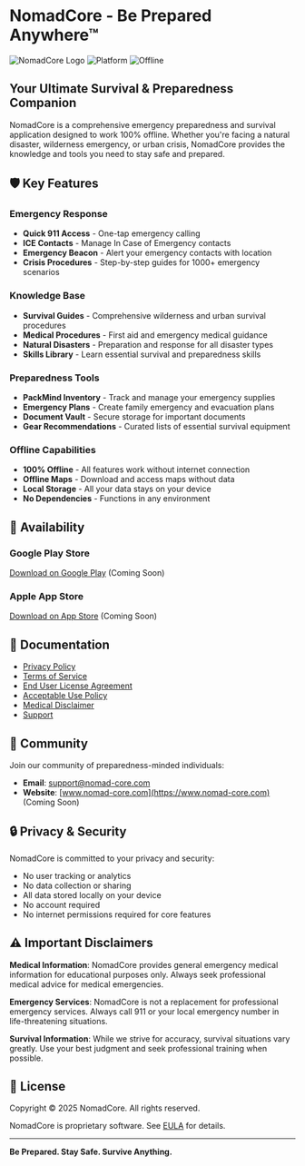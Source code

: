 # NomadCore - Be Prepared Anywhere™

![NomadCore Logo](https://img.shields.io/badge/NomadCore-Survival%20Companion-00D4FF?style=for-the-badge)
![Platform](https://img.shields.io/badge/Platform-iOS%20%7C%20Android-green?style=for-the-badge)
![Offline](https://img.shields.io/badge/100%25-Offline-orange?style=for-the-badge)

## Your Ultimate Survival & Preparedness Companion

NomadCore is a comprehensive emergency preparedness and survival application designed to work 100% offline. Whether you're facing a natural disaster, wilderness emergency, or urban crisis, NomadCore provides the knowledge and tools you need to stay safe and prepared.

## 🛡️ Key Features

### Emergency Response
- **Quick 911 Access** - One-tap emergency calling
- **ICE Contacts** - Manage In Case of Emergency contacts
- **Emergency Beacon** - Alert your emergency contacts with location
- **Crisis Procedures** - Step-by-step guides for 1000+ emergency scenarios

### Knowledge Base
- **Survival Guides** - Comprehensive wilderness and urban survival procedures
- **Medical Procedures** - First aid and emergency medical guidance
- **Natural Disasters** - Preparation and response for all disaster types
- **Skills Library** - Learn essential survival and preparedness skills

### Preparedness Tools
- **PackMind Inventory** - Track and manage your emergency supplies
- **Emergency Plans** - Create family emergency and evacuation plans
- **Document Vault** - Secure storage for important documents
- **Gear Recommendations** - Curated lists of essential survival equipment

### Offline Capabilities
- **100% Offline** - All features work without internet connection
- **Offline Maps** - Download and access maps without data
- **Local Storage** - All your data stays on your device
- **No Dependencies** - Functions in any environment

## 📱 Availability

### Google Play Store
[Download on Google Play](https://play.google.com/store/apps/details?id=com.nomadcoreapp.nomadcore) (Coming Soon)

### Apple App Store
[Download on App Store](https://apps.apple.com/app/nomadcore) (Coming Soon)

## 📖 Documentation

- [Privacy Policy](./PRIVACY.md)
- [Terms of Service](./TERMS.md)
- [End User License Agreement](./EULA.md)
- [Acceptable Use Policy](./ACCEPTABLE_USE.md)
- [Medical Disclaimer](./MEDICAL_DISCLAIMER.md)
- [Support](./SUPPORT.md)

## 🤝 Community

Join our community of preparedness-minded individuals:

- **Email**: support@nomad-core.com
- **Website**: [www.nomad-core.com](https://www.nomad-core.com) (Coming Soon)

## 🔒 Privacy & Security

NomadCore is committed to your privacy and security:

- No user tracking or analytics
- No data collection or sharing
- All data stored locally on your device
- No account required
- No internet permissions required for core features

## ⚠️ Important Disclaimers

**Medical Information**: NomadCore provides general emergency medical information for educational purposes only. Always seek professional medical advice for medical emergencies.

**Emergency Services**: NomadCore is not a replacement for professional emergency services. Always call 911 or your local emergency number in life-threatening situations.

**Survival Information**: While we strive for accuracy, survival situations vary greatly. Use your best judgment and seek professional training when possible.

## 📄 License

Copyright © 2025 NomadCore. All rights reserved.

NomadCore is proprietary software. See [EULA](./EULA.md) for details.

---

**Be Prepared. Stay Safe. Survive Anything.**